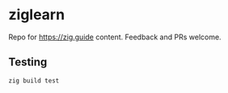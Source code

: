 # ziglearn

Repo for https://zig.guide content. Feedback and PRs welcome.

## Testing

```bash
zig build test
```